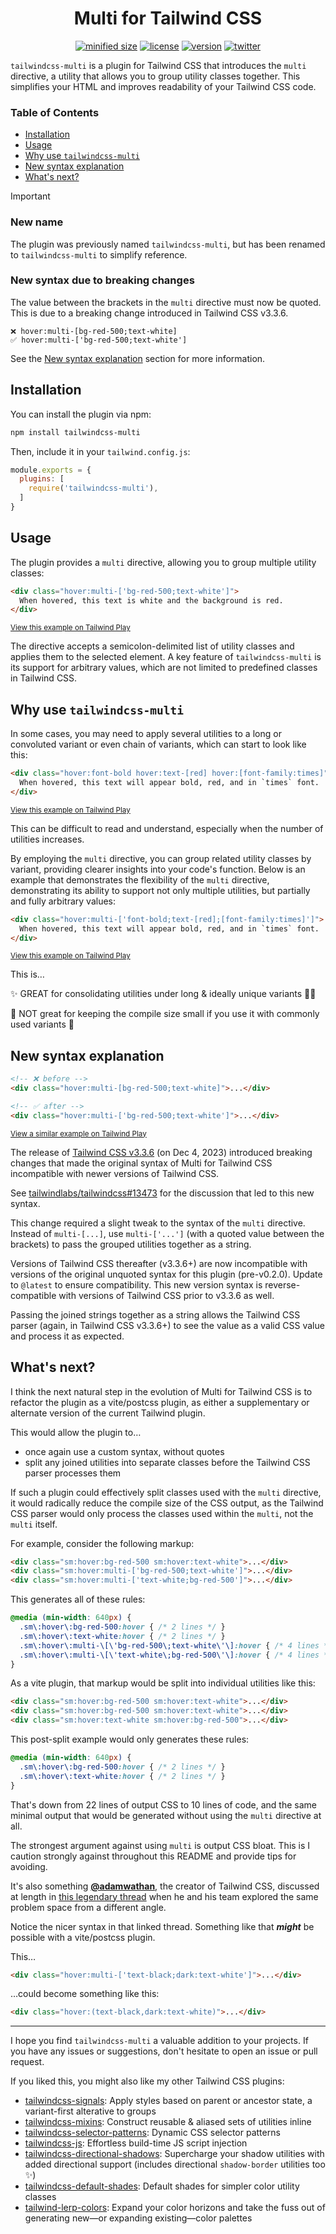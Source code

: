 <h1 align="center">Multi for Tailwind CSS</h1>

<div align="center">

[![minified size](https://img.shields.io/bundlephobia/min/tailwindcss-multi)](https://bundlephobia.com/package/tailwindcss-multi)
[![license](https://img.shields.io/github/license/brandonmcconnell/tailwindcss-multi?label=license)](https://github.com/brandonmcconnell/tailwindcss-multi/blob/main/LICENSE)
[![version](https://img.shields.io/npm/v/tailwindcss-multi)](https://www.npmjs.com/package/tailwindcss-multi)
[![twitter](https://img.shields.io/twitter/follow/branmcconnell)](https://twitter.com/branmcconnell)

</div>

`tailwindcss-multi` is a plugin for Tailwind CSS that introduces the `multi` directive, a utility that allows you to group utility classes together. This simplifies your HTML and improves readability of your Tailwind CSS code.

### Table of Contents
- [Installation](#installation)
- [Usage](#usage)
- [Why use `tailwindcss-multi`](#why-use-tailwindcss-multi)
- [New syntax explanation](#new-syntax-explanation)
- [What's next?](#whats-next)

> [!IMPORTANT]
> ### New name
> The plugin was previously named `tailwindcss-multi`, but has been renamed to `tailwindcss-multi` to simplify reference.
>
> ### New syntax due to breaking changes
> The value between the brackets in the `multi` directive must now be quoted. This is due to a breaking change introduced in Tailwind CSS v3.3.6.
>
> ```
> ❌ hover:multi-[bg-red-500;text-white]
> ✅ hover:multi-['bg-red-500;text-white']
> ```
>
> See the [New syntax explanation](#new-syntax-explanation) section for more information.

## Installation

You can install the plugin via npm:

```bash
npm install tailwindcss-multi
```

Then, include it in your `tailwind.config.js`:

```js
module.exports = {
  plugins: [
    require('tailwindcss-multi'),
  ]
}
```

## Usage

The plugin provides a `multi` directive, allowing you to group multiple utility classes:

```html
<div class="hover:multi-['bg-red-500;text-white']">
  When hovered, this text is white and the background is red.
</div>
```
<sup>[View this example on Tailwind Play](https://play.tailwindcss.com/CvOivRIO6w)</sup>

The directive accepts a semicolon-delimited list of utility classes and applies them to the selected element. A key feature of `tailwindcss-multi` is its support for arbitrary values, which are not limited to predefined classes in Tailwind CSS.

## Why use `tailwindcss-multi`

In some cases, you may need to apply several utilities to a long or convoluted variant or even chain of variants, which can start to look like this:

```html
<div class="hover:font-bold hover:text-[red] hover:[font-family:times]">
  When hovered, this text will appear bold, red, and in `times` font.
</div>
```
<sup>[View this example on Tailwind Play](https://play.tailwindcss.com/5FoahbwV9z)</sup>

This can be difficult to read and understand, especially when the number of utilities increases.

By employing the `multi` directive, you can group related utility classes by variant, providing clearer insights into your code's function. Below is an example that demonstrates the flexibility of the `multi` directive, demonstrating its ability to support not only multiple utilities, but partially and fully arbitrary values:

```html
<div class="hover:multi-['font-bold;text-[red];[font-family:times]']">
  When hovered, this text will appear bold, red, and in `times` font.
</div>
```
<sup>[View this example on Tailwind Play](https://play.tailwindcss.com/65uxKgzliP)</sup>

This is…

✨ GREAT for consolidating utilities under long & ideally unique variants 👏🏼

😬 NOT great for keeping the compile size small if you use it with commonly used variants 👀

## New syntax explanation

```html
<!-- ❌ before -->
<div class="hover:multi-[bg-red-500;text-white]">...</div>

<!-- ✅ after -->
<div class="hover:multi-['bg-red-500;text-white']">...</div>
```
<sup>[View a similar example on Tailwind Play](https://play.tailwindcss.com/BlZhVpTNyn)</sup>

The release of [Tailwind CSS v3.3.6](https://github.com/tailwindlabs/tailwindcss/releases/tag/v3.3.6) (on Dec 4, 2023) introduced breaking changes that made the original syntax of Multi for Tailwind CSS incompatible with newer versions of Tailwind CSS.

See [tailwindlabs/tailwindcss#13473](https://github.com/tailwindlabs/tailwindcss/issues/13473) for the discussion that led to this new syntax.

This change required a slight tweak to the syntax of the `multi` directive. Instead of `multi-[...]`, use `multi-['...']` (with a quoted value between the brackets) to pass the grouped utilities together as a string.

Versions of Tailwind CSS thereafter (v3.3.6+) are now incompatible with versions of the original unquoted syntax for this plugin (pre-v0.2.0). Update to `@latest` to ensure compatibility. This new version syntax is reverse-compatible with versions of Tailwind CSS prior to v3.3.6 as well.

Passing the joined strings together as a string allows the Tailwind CSS parser (again, in Tailwind CSS v3.3.6+) to see the value as a valid CSS value and process it as expected.

## What's next?

I think the next natural step in the evolution of Multi for Tailwind CSS is to refactor the plugin as a vite/postcss plugin, as either a supplementary or alternate version of the current Tailwind plugin.

This would allow the plugin to…
* once again use a custom syntax, without quotes
* split any joined utilities into separate classes before the Tailwind CSS parser processes them

If such a plugin could effectively split classes used with the `multi` directive, it would radically reduce the compile size of the CSS output, as the Tailwind CSS parser would only process the classes used within the `multi`, not the `multi` itself.

For example, consider the following markup:

```html
<div class="sm:hover:bg-red-500 sm:hover:text-white">...</div>
<div class="sm:hover:multi-['bg-red-500;text-white']">...</div>
<div class="sm:hover:multi-['text-white;bg-red-500']">...</div>
```

This generates all of these rules:
```scss
@media (min-width: 640px) {
  .sm\:hover\:bg-red-500:hover { /* 2 lines */ }
  .sm\:hover\:text-white:hover { /* 2 lines */ }
  .sm\:hover\:multi-\[\'bg-red-500\;text-white\'\]:hover { /* 4 lines */ }
  .sm\:hover\:multi-\[\'text-white\;bg-red-500\'\]:hover { /* 4 lines */ }
}
```

As a vite plugin, that markup would be split into individual utilities like this:

```html
<div class="sm:hover:bg-red-500 sm:hover:text-white">...</div>
<div class="sm:hover:bg-red-500 sm:hover:text-white">...</div>
<div class="sm:hover:text-white sm:hover:bg-red-500">...</div>
```

This post-split example would only generates these rules:

```scss
@media (min-width: 640px) {
  .sm\:hover\:bg-red-500:hover { /* 2 lines */ }
  .sm\:hover\:text-white:hover { /* 2 lines */ }
}
```

That's down from 22 lines of output CSS to 10 lines of code, and the same minimal output that would be generated without using the `multi` directive at all.

The strongest argument against using `multi` is output CSS bloat. This is I caution strongly against throughout this README and provide tips for avoiding.

It's also something [**@adamwathan**](https://github.com/adamwathan), the creator of Tailwind CSS, discussed at length in [this legendary thread](https://x.com/adamwathan/status/1461519820411789314) when he and his team explored the same problem space from a different angle.

Notice the nicer syntax in that linked thread. Something like that _**might**_ be possible with a vite/postcss plugin.

This…
```html
<div class="hover:multi-['text-black;dark:text-white']">...</div>
```

…could become something like this:
```html
<div class="hover:(text-black,dark:text-white)">...</div>
```

---

I hope you find `tailwindcss-multi` a valuable addition to your projects. If you have any issues or suggestions, don't hesitate to open an issue or pull request.

If you liked this, you might also like my other Tailwind CSS plugins:
* [tailwindcss-signals](https://github.com/brandonmcconnell/tailwindcss-signals): Apply styles based on parent or ancestor state, a variant-first alterative to groups
* [tailwindcss-mixins](https://github.com/brandonmcconnell/tailwindcss-mixins): Construct reusable & aliased sets of utilities inline
* [tailwindcss-selector-patterns](https://github.com/brandonmcconnell/tailwindcss-selector-patterns): Dynamic CSS selector patterns
* [tailwindcss-js](https://github.com/brandonmcconnell/tailwindcss-js): Effortless build-time JS script injection
* [tailwindcss-directional-shadows](https://github.com/brandonmcconnell/tailwindcss-directional-shadows): Supercharge your shadow utilities with added directional support (includes directional `shadow-border` utilities too ✨)
* [tailwindcss-default-shades](https://github.com/brandonmcconnell/tailwindcss-default-shades): Default shades for simpler color utility classes
* [tailwind-lerp-colors](https://github.com/brandonmcconnell/tailwind-lerp-colors): Expand your color horizons and take the fuss out of generating new—or expanding existing—color palettes
